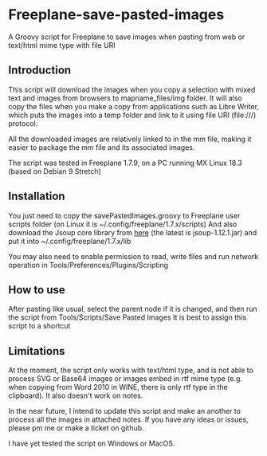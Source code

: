 # Freeplane-save-pasted-images

A Groovy script for Freeplane to save images when pasting from web or text/html mime type with file URI

## Introduction

This script will download the images when you copy a selection with mixed text and images from browsers to mapname_files/img folder. It will also copy the files when you make a copy from applications such as Libre Writer, which puts the images into a temp folder and link to it using file URI (file:///) protocol.

All the downloaded images are relatively linked to in the mm file, making it easier to package the mm file and its associated images.

The script was tested in Freeplane 1.7.9, on a PC running MX Linux 18.3 (based on Debian 9 Stretch)

## Installation

You just need to copy the savePastedImages.groovy to Freeplane user scripts folder (on Linux it is ~/.config/freeplane/1.7.x/scripts)
And also download the Jsoup core library from [here](https://jsoup.org/download) (the latest is jsoup-1.12.1.jar) and put it into ~/.config/freeplane/1.7.x/lib

You may also need to enable permission to read, write files and run network operation in Tools/Preferences/Plugins/Scripting

## How to use

After pasting like usual, select the parent node if it is changed, and then run the script from Tools/Scripts/Save Pasted Images
It is best to assign this script to a shortcut

## Limitations

At the moment, the script only works with text/html type, and is not able to process SVG or Base64 images or images embed in rtf mime type (e.g. when copying from Word 2010 in WINE, there is only rtf type in the clipboard). It also doesn't work on notes.

In the near future, I intend to update this script and make an another to process all the images in attached notes. If you have any ideas or issues, please pm me or make a ticket on github.

I have yet tested the script on Windows or MacOS.
